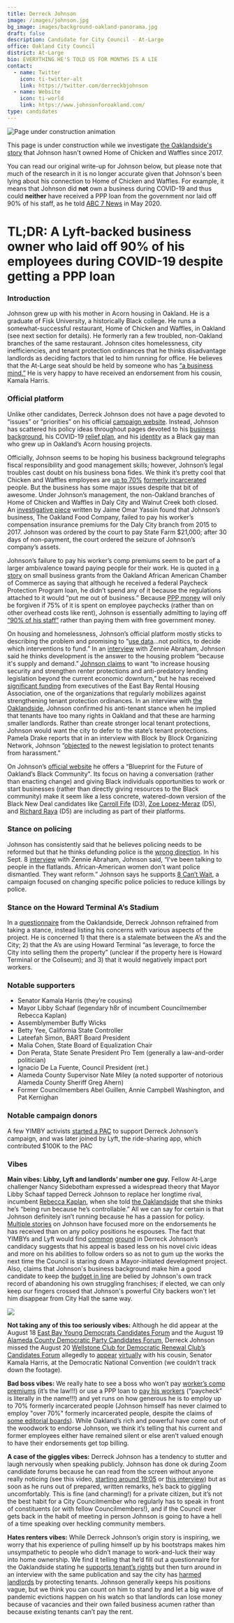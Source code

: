 ```yaml
---
title: Derreck Johnson
image: /images/johnson.jpg
bg_image: images/background-oakland-panorama.jpg
draft: false
description: Candidate for City Council - At-Large
office: Oakland City Council
district: At-Large
bio: EVERYTHING HE'S TOLD US FOR MONTHS IS A LIE
contact:
  - name: Twitter
    icon: ti-twitter-alt
    link: https://twitter.com/derreckbjohnson
  - name: Website
    icon: ti-world
    link: https://www.johnsonforoakland.com/
type: candidates
---
```

![Page under construction animation](/images/under-construction.gif "PAGE UNDER CONSTRUCTION")

This page is under construction while we investigate [the Oaklandside's story](https://oaklandside.org/2020/10/07/after-a-messy-bankruptcy-oakland-city-council-candidate-derreck-johnson-lost-ownership-of-his-restaurant/) that Johnson hasn't owned Home of Chicken and Waffles since 2017. 

You can read our original write-up for Johnson below, but please note that much of the research in it is no longer accurate given that Johnson's been lying about his connection to Home of Chicken and Waffles. For example, it means that Johnson did **not** own a business during COVID-19 and thus could **neither** have received a PPP loan from the government nor laid off 90% of his staff, as he told [ABC 7 News](https://abc7news.com/small-businesses-business-grant-african-american/6201659/) in May 2020. 

# TL;DR: A Lyft-backed business owner who laid off 90% of his employees during COVID-19 despite getting a PPP loan

### Introduction

Johnson grew up with his mother in Acorn housing in Oakland. He is a graduate of Fisk University, a historically Black college. He runs a somewhat-successful restaurant, Home of Chicken and Waffles, in Oakland (see next section for details). He formerly ran a few troubled, non-Oakland branches of the same restaurant. Johnson cites homelessness, city inefficiencies, and tenant protection ordinances that he thinks disadvantage landlords as deciding factors that led to him running for office. He believes that the At-Large seat should be held by someone who has [“a business mind.”](https://www.youtube.com/watch?v=OwaKNwXy5x8) He is very happy to have received an endorsement from his cousin, Kamala Harris.

### Official platform

Unlike other candidates, Derreck Johnson does not have a page devoted to “issues” or “priorities” on his official [campaign website](https://www.johnsonforoakland.com/). Instead, Johnson has scattered his policy ideas throughout pages devoted to his [business background](https://www.johnsonforoakland.com/about), his COVID-19 [relief plan](https://www.johnsonforoakland.com/recovery_plan), and his [identity](https://www.johnsonforoakland.com/blueprint) as a Black gay man who grew up in Oakland’s Acorn housing projects.

Officially, Johnson seems to be hoping his business background telegraphs fiscal responsibility and good management skills; however, Johnson’s legal troubles cast doubt on his business bona fides. We think it’s pretty cool that Chicken and Waffles employees are [up to 70%](https://www.johnsonforoakland.com/about) [formerly incarcerated](https://jailstojobs.org/home-of-chicken-waffles-derreck-johnson-creates-recipe-for-success/) people. But the business has some major issues despite that bit of awesome. Under Johnson’s management, the non-Oakland branches of Home of Chicken and Waffles in Daly City and Walnut Creek both closed. An [investigative piece](https://www.patreon.com/posts/council-derreck-40595481) written by Jaime Omar Yassin found that Johnson’s business, The Oakland Food Company, failed to pay his worker’s compensation insurance premiums for the Daly City branch from 2015 to 2017. Johnson was ordered by the court to pay State Farm $21,000; after 30 days of non-payment, the court ordered the seizure of Johnson’s company’s assets.

Johnson’s failure to pay his worker’s comp premiums seem to be part of a larger ambivalence toward paying people for their work. He is quoted in [a story](https://abc7news.com/small-businesses-business-grant-african-american/6201659/) on small business grants from the Oakland African American Chamber of Commerce as saying that although he received a federal Paycheck Protection Program loan, he didn’t spend any of it because the regulations attached to it would “put me out of business.” Because [PPP money](https://www.cnbc.com/2020/04/24/expert-advice-on-how-small-businesses-should-use-ppp-loans.html) will only be forgiven if 75% of it is spent on employee paychecks (rather than on other overhead costs like rent), Johnson is essentially admitting to laying off [“90% of his staff”](https://abc7news.com/small-businesses-business-grant-african-american/6201659/) rather than paying them with free government money.

On housing and homelessness, Johnson’s official platform mostly sticks to describing the problem and promising to “[use data](https://www.johnsonforoakland.com/recovery_plan)...not politics, to decide which interventions to fund.” In an [interview](https://www.youtube.com/watch?v=OwaKNwXy5x8) with Zennie Abraham, Johnson said he thinks development is the answer to the housing problem “because it's supply and demand.” [Johnson claims](https://www.johnsonforoakland.com/blueprint) to want “to increase housing security and strengthen renter protections and anti-predatory lending legislation beyond the current economic downturn,” but he has received [significant funding](https://www.patreon.com/posts/at-large-council-40894063) from executives of the East Bay Rental Housing Association, one of the organizations that regularly mobilizes against strengthening tenant protection ordinances. In an interview with [the Oaklandside](https://oaklandside.org/2020/09/25/theres-one-at-large-seat-on-oaklands-city-council-three-very-different-candidates-are-running-for-it/), Johnson confirmed his anti-tenant stance when he implied that tenants have too many rights in Oakland and that these are harming smaller landlords. Rather than create stronger local tenant protections, Johnson would want the city to defer to the state’s tenant protections. Pamela Drake reports that in an interview with Block by Block Organizing Network, Johnson “[objected](https://draketalkoakland.com/2020/08/27/1126/) to the newest legislation to protect tenants from harassment.”

On Johnson’s [official website](https://www.johnsonforoakland.com/blueprint) he offers a “Blueprint for the Future of Oakland’s Black Community". Its focus on having a conversation (rather than enacting change) and giving Black individuals opportunities to work or start businesses (rather than directly giving resources to the Black community) make it seem like a less concrete, watered-down version of the Black New Deal candidates like [Carroll Fife](https://www.oakmtg.club/candidates/carroll-fife/) (D3), [Zoe Lopez-Meraz](https://www.oakmtg.club/candidates/zoe-lopez-meraz/) (D5), and [Richard Raya](https://www.oakmtg.club/candidates/richard-santos-raya/) (D5) are including as part of their platforms.

### Stance on policing

Johnson has consistently said that he believes policing needs to be reformed but that he thinks defunding police is the [wrong direction](https://www.sfchronicle.com/bayarea/article/How-the-debate-about-police-reform-could-remake-15447760.php). In his Sept. 8 [interview](https://www.sfchronicle.com/bayarea/article/How-the-debate-about-police-reform-could-remake-15447760.php) with Zennie Abraham, Johnson said, “I've been talking to people in the flatlands. African-American women don't want police dismantled. They want reform.” Johnson says he supports [8 Can’t Wait](https://8cantwait.org/), a campaign focused on changing specific police policies to reduce killings by police.

### Stance on the Howard Terminal A’s Stadium

In a [questionnaire](https://oaklandside.org/wp-content/uploads/2020/09/Johnson-Oakland-City-Council-candidate-questionnaire.pdf) from the Oaklandside, Derreck Johnson refrained from taking a stance, instead listing his concerns with various aspects of the project. He is concerned 1) that there is a stalemate between the A’s and the City; 2) that the A’s are using Howard Terminal “as leverage, to force the City into selling them the property” (unclear if the property here is Howard Terminal or the Coliseum); and 3) that it would negatively impact port workers.

### Notable supporters

* Senator Kamala Harris (they’re cousins)
* Mayor Libby Schaaf (legendary h8r of incumbent Councilmember Rebecca Kaplan)
* Assemblymember Buffy Wicks
* Betty Yee, California State Controller
* Lateefah Simon, BART Board President
* Malia Cohen, State Board of Equalization Chair
* Don Perata, State Senate President Pro Tem (generally a law-and-order politician)
* Ignacio De La Fuente, Council President (ret.)
* Alameda County Supervisor Nate Miley (a noted supporter of notorious Alameda County Sheriff Greg Ahern)
* Former Councilmembers Abel Guillen, Annie Campbell Washington, and Pat Kernighan

### Notable campaign donors

A few YIMBY activists [started a PAC](https://www.patreon.com/posts/shape-shifting-42014068) to support Derreck Johnson’s campaign, and was later joined by Lyft, the ride-sharing app, which contributed $100K to the PAC

### Vibes

**Main vibes: Libby, Lyft and landlords’ number one guy.** Fellow At-Large challenger Nancy Sidebotham expressed a widespread theory that Mayor Libby Schaaf tapped Derreck Johnson to replace her longtime rival, incumbent [Rebecca Kaplan](https://www.oakmtg.club/candidates/rebecca-kaplan/), when she told [the Oaklandside](https://oaklandside.org/2020/09/25/theres-one-at-large-seat-on-oaklands-city-council-three-very-different-candidates-are-running-for-it/) that she thinks he’s “being run because he’s controllable.” All we can say for certain is that Johnson definitely isn’t running because he has a passion for policy. [Multiple stories](https://www.eastbayexpress.com/oakland/fundraising-wake-up-call/Content?oid=30368055%0Ahttps://ebcitizen.com/2020/08/10/gift-that-could-keep-giving-kamala-harris-endorses-oakland-at-large-candidate-derrick-johnson/) on Johnson have focused more on the endorsements he has received than on any policy positions he espouses. The fact that YIMBYs and Lyft would find [common](https://oaklandside.org/2020/09/24/lyft-backing-campaign-to-unseat-oakland-councilmember-rebecca-kaplan/) [ground](https://www.patreon.com/posts/shape-shifting-42014068) in Derreck Johnson’s candidacy suggests that his appeal is based less on his novel civic ideas and more on his abilities to follow orders so as not to gum up the works the next time the Council is staring down a Mayor-initiated development project. Also, claims that Johnson's business background make him a good candidate to keep the [budget in line](https://www.eastbaytimes.com/2020/10/01/editorial-these-five-could-steer-oakland-away-from-financial-cliff/) are belied by Johnson's own track record of abandoning his own struggling franchises; if elected, we can only keep our fingers crossed that Johnson's powerful City backers won't let him disappear from City Hall the same way.

![](/images/johnson-meme.gif)

**Not taking any of this too seriously vibes:** Although he did appear at the August 18 [East Bay Young Democrats Candidates Forum](https://www.facebook.com/watch/live/?v=773987683352218&ref=watch_permalink) and the August 19 [Alameda County Democratic Party Candidates Forum](https://www.facebook.com/watch/live/?v=1266703727012996&ref=watch_permalink), Derreck Johnson missed the August 20 [Wellstone Club for Democratic Renewal Club’s Candidates Forum](https://www.facebook.com/watch/?v=298842841421549) allegedly to [appear](https://twitter.com/hyphy_republic/status/1296288073735495681) [virtually](https://twitter.com/hyphy_republic/status/1296619266477678592) with his cousin, Senator Kamala Harris, at the Democratic National Convention (we couldn’t track down the footage).

**Bad boss vibes:** We really hate to see a boss who won’t pay [worker’s comp premiums](https://www.patreon.com/posts/council-derreck-40595481) (it’s the law!!!) or use a PPP loan to [pay his workers](https://abc7news.com/small-businesses-business-grant-african-american/6201659/) (“paycheck” is literally in the name!!!) and yet runs on how generous he is to employ up to 70% formerly incarcerated people (Johnson himself has never claimed to employ "over 70%" formerly incarcerated people, despite the claims of [some editorial boards](https://www.eastbaytimes.com/2020/10/01/editorial-these-five-could-steer-oakland-away-from-financial-cliff/)). While Oakland’s rich and powerful have come out of the woodwork to endorse Johnson, we think it’s telling that his current and former employees either have remained silent or else aren’t valued enough to have their endorsements get top billing.

**A case of the giggles vibes:** Derreck Johnson has a tendency to stutter and laugh nervously when speaking publicly. Johnson has done ok during Zoom candidate forums because he can read from the screen without anyone really noticing (see this video, [starting around 19:05](https://www.facebook.com/watch/live/?v=1266703727012996&ref=watch_permalink) or [this interview](https://abc7news.com/small-businesses-business-grant-african-american/6201659/)) but as soon as he runs out of prepared, written remarks, he’s back to giggling uncomfortably. This is fine (and charming!) for a private citizen, but it’s not the best habit for a City Councilmember who regularly has to speak in front of constituents (or with fellow Councilmembers!), and if the Council ever gets back in the habit of meeting in person Johnson is going to have a hell of a time speaking over heckling community members.

**Hates renters vibes:** While Derreck Johnson’s origin story is inspiring, we worry that his experience of pulling himself up by his bootstraps makes him unsympathetic to people who didn’t manage to work-and-luck their way into home ownership. We find it telling that he’d fill out a questionnaire for the Oaklandside stating he [supports tenant’s rights](https://oaklandside.org/wp-content/uploads/2020/09/Johnson-Oakland-City-Council-candidate-questionnaire.pdf) but then turn around in an interview with the same publication and say the city has [harmed landlords](https://oaklandside.org/2020/09/25/theres-one-at-large-seat-on-oaklands-city-council-three-very-different-candidates-are-running-for-it/) by protecting tenants. Johnson generally keeps his positions vague, but we think you can count on him to stand by and let a big wave of pandemic evictions happen on his watch so that landlords can lose money because of vacancies and their own failed business acumen rather than because existing tenants can’t pay the rent.